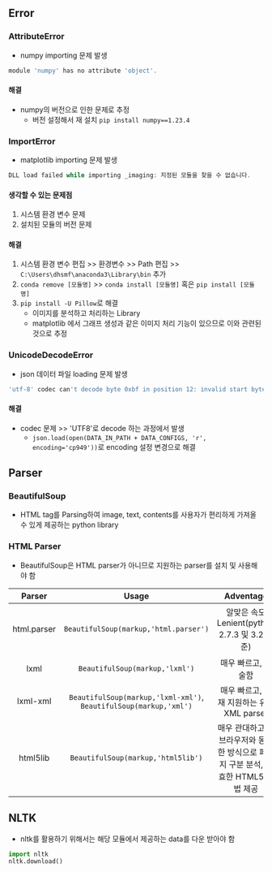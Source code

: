 ## Error
### AttributeError
- numpy importing 문제 발생

```powershell
module 'numpy' has no attribute 'object'.
```

#### 해결
- numpy의 버전으로 인한 문제로 추정
	- 버전 설정해서 재 설치 `pip install numpy==1.23.4`

### ImportError
- matplotlib importing 문제 발생

```powershell
DLL load failed while importing _imaging: 지정된 모듈을 찾을 수 없습니다.
```

#### 생각할 수 있는 문제점
1. 시스템 환경 변수 문제
2. 설치된 모듈의 버전 문제
#### 해결
1. 시스템 환경 변수 편집 >> 환경변수 >> Path 편집 >> `C:\Users\dhsmf\anaconda3\Library\bin` 추가
2. `conda remove [모듈명]` >> `conda install [모듈명]` 혹은 `pip install [모듈명]`
3. `pip install -U Pillow`로 해결
	- 이미지를 분석하고 처리하는 Library
	- matplotlib 에서 그래프 생성과 같은 이미지 처리 기능이 있으므로 이와 관련된 것으로 추정
### UnicodeDecodeError
- json 데이터 파일 loading 문제 발생

```powershell
'utf-8' codec can't decode byte 0xbf in position 12: invalid start byte
```

#### 해결
- codec 문제 >> 'UTF8'로 decode 하는 과정에서 발생
	- `json.load(open(DATA_IN_PATH + DATA_CONFIGS, 'r', encoding='cp949'))`로 encoding 설정 변경으로 해결


## Parser
### BeautifulSoup
- HTML tag를 Parsing하여 image, text, contents를 사용자가 편리하게 가져올 수 있게 제공하는 python library
### HTML Parser
- BeautifulSoup은 HTML parser가 아니므로 지원하는 parser를 설치 및 사용해야 함

| Parser | Usage | Adventage | Disadventage |
| :--: | :--: | :--: | :--: |
| html.parser | `BeautifulSoup(markup,'html.parser')` | 알맞은 속도 Lenient(python 2.7.3 및 3.2 기준) | lxml만큼 빠르지 않고, html5lib보다 덜 관대함 |
| lxml | `BeautifulSoup(markup,'lxml')` | 매우 빠르고, 허술함 | 외부 C library의존성 |
| lxml-xml | `BeautifulSoup(markup,'lxml-xml')`, `BeautifulSoup(markup,'xml')` | 매우 빠르고, 현재 지원하는 유일 XML parser | 외부 C library의존성 |
| html5lib | `BeautifulSoup(markup,'html5lib')` | 매우 관대하고 웹 브라우저와 동일한 방식으로 페이지 구분 분석, 유효한 HTML5 문법 제공 | 아주 느리고, 외부 python library의존성 |

## NLTK
- nltk를 활용하기 위해서는 해당 모듈에서 제공하는 data를 다운 받아야 함

```python
import nltk
nltk.download()
```
